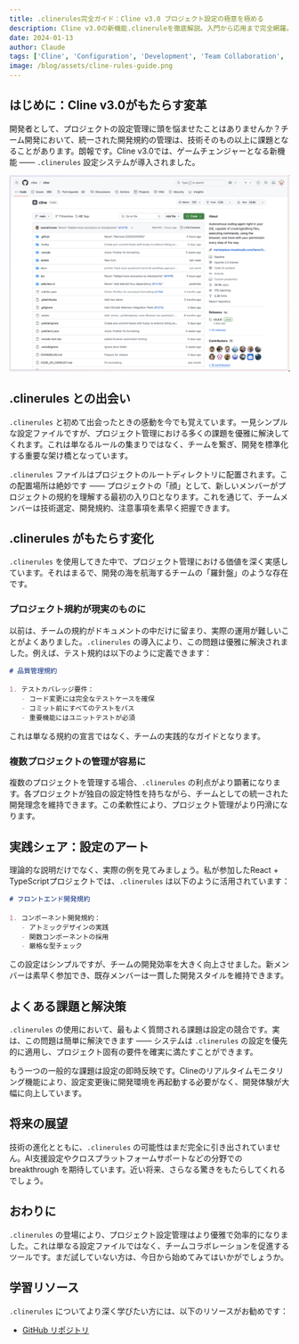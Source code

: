 ```yaml
---
title: .clinerules完全ガイド：Cline v3.0 プロジェクト設定の極意を極める
description: Cline v3.0の新機能.clineruleを徹底解説。入門から応用まで完全網羅。プロジェクトレベルの設定を通じてチーム効率を向上させ、開発プロセスを最適化する方法を探ります。
date: 2024-01-13
author: Claude
tags: ['Cline', 'Configuration', 'Development', 'Team Collaboration', 'Project Management']
image: /blog/assets/cline-rules-guide.png
---
```


## はじめに：Cline v3.0がもたらす変革

開発者として、プロジェクトの設定管理に頭を悩ませたことはありませんか？チーム開発において、統一された開発規約の管理は、技術そのもの以上に課題となることがあります。朗報です。Cline v3.0では、ゲームチェンジャーとなる新機能 —— `.clinerules` 設定システムが導入されました。

![Cline Rules Guide](../assets/cline-rules-guide.png)

## .clinerules との出会い

`.clinerules` と初めて出会ったときの感動を今でも覚えています。一見シンプルな設定ファイルですが、プロジェクト管理における多くの課題を優雅に解決してくれます。これは単なるルールの集まりではなく、チームを繋ぎ、開発を標準化する重要な架け橋となっています。

`.clinerules` ファイルはプロジェクトのルートディレクトリに配置されます。この配置場所は絶妙です —— プロジェクトの「顔」として、新しいメンバーがプロジェクトの規約を理解する最初の入り口となります。これを通じて、チームメンバーは技術選定、開発規約、注意事項を素早く把握できます。

## .clinerules がもたらす変化

`.clinerules` を使用してきた中で、プロジェクト管理における価値を深く実感しています。それはまるで、開発の海を航海するチームの「羅針盤」のような存在です。

### プロジェクト規約が現実のものに

以前は、チームの規約がドキュメントの中だけに留まり、実際の運用が難しいことがよくありました。`.clinerules` の導入により、この問題は優雅に解決されました。例えば、テスト規約は以下のように定義できます：

```markdown
# 品質管理規約

1. テストカバレッジ要件：
   - コード変更には完全なテストケースを確保
   - コミット前にすべてのテストをパス
   - 重要機能にはユニットテストが必須
```

これは単なる規約の宣言ではなく、チームの実践的なガイドとなります。

### 複数プロジェクトの管理が容易に

複数のプロジェクトを管理する場合、`.clinerules` の利点がより顕著になります。各プロジェクトが独自の設定特性を持ちながら、チームとしての統一された開発理念を維持できます。この柔軟性により、プロジェクト管理がより円滑になります。

## 実践シェア：設定のアート

理論的な説明だけでなく、実際の例を見てみましょう。私が参加したReact + TypeScriptプロジェクトでは、`.clinerules` は以下のように活用されています：

```markdown
# フロントエンド開発規約

1. コンポーネント開発規約：
   - アトミックデザインの実践
   - 関数コンポーネントの採用
   - 厳格な型チェック
```

この設定はシンプルですが、チームの開発効率を大きく向上させました。新メンバーは素早く参加でき、既存メンバーは一貫した開発スタイルを維持できます。

## よくある課題と解決策

`.clinerules` の使用において、最もよく質問される課題は設定の競合です。実は、この問題は簡単に解決できます —— システムは `.clinerules` の設定を優先的に適用し、プロジェクト固有の要件を確実に満たすことができます。

もう一つの一般的な課題は設定の即時反映です。Clineのリアルタイムモニタリング機能により、設定変更後に開発環境を再起動する必要がなく、開発体験が大幅に向上しています。

## 将来の展望

技術の進化とともに、`.clinerules` の可能性はまだ完全に引き出されていません。AI支援設定やクロスプラットフォームサポートなどの分野での breakthrough を期待しています。近い将来、さらなる驚きをもたらしてくれるでしょう。

## おわりに

`.clinerules` の登場により、プロジェクト設定管理はより優雅で効率的になりました。これは単なる設定ファイルではなく、チームコラボレーションを促進するツールです。まだ試していない方は、今日から始めてみてはいかがでしょうか。

## 学習リソース

`.clinerules` についてより深く学びたい方には、以下のリソースがお勧めです：

- [GitHub リポジトリ](https://github.com/cline/cline)
